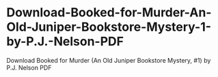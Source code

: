 # Download-Booked-for-Murder-An-Old-Juniper-Bookstore-Mystery-1-by-P.J.-Nelson-PDF
Download Booked for Murder (An Old Juniper Bookstore Mystery, #1) by P.J. Nelson PDF
